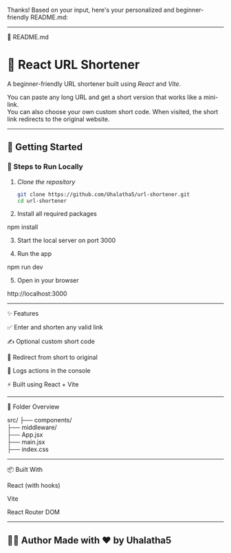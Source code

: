 Thanks! Based on your input, here's your personalized and beginner-friendly README.md:


---

📄 README.md

# 🔗 React URL Shortener

A beginner-friendly URL shortener built using *React* and *Vite*.

You can paste any long URL and get a short version that works like a mini-link.  
You can also choose your own custom short code. When visited, the short link redirects to the original website.

---

## 🚀 Getting Started

### 🔧 Steps to Run Locally

1. *Clone the repository*  
   ```bash
   git clone https://github.com/Uhalatha5/url-shortener.git
   cd url-shortener

2. Install all required packages

npm install


3. Start the local server on port 3000 


4. Run the app

npm run dev


5. Open in your browser

http://localhost:3000

---

✨ Features

✅ Enter and shorten any valid link

✍ Optional custom short code

🔁 Redirect from short to original

🧠 Logs actions in the console

⚡ Built using React + Vite



---

📁 Folder Overview

src/
├── components/      
├── middleware/      
├── App.jsx           
├── main.jsx         
├── index.css         


---

📦 Built With

React (with hooks)

Vite

React Router DOM



---

🙋‍♀ Author
Made with ❤ by Uhalatha5
---